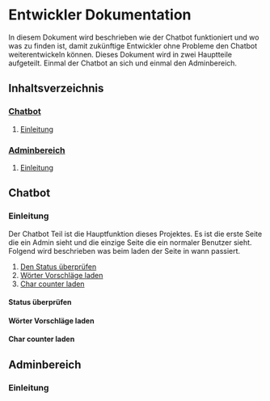 # Entwickler Dokumentation
In diesem Dokument wird beschrieben wie der Chatbot funktioniert und wo was zu finden ist, damit zukünftige Entwickler ohne Probleme den Chatbot weiterentwickeln können.
Dieses Dokument wird in zwei Hauptteile aufgeteilt. Einmal der Chatbot an sich und einmal den Adminbereich.

## Inhaltsverzeichnis
### [Chatbot](#chatbot-section-start)<a name="tableofcontent-chatbot"></a>
1. [Einleitung](#chatbot-introduction)

### [Adminbereich](#admintool-section-start)<a name="tableofcontent-admintool"></a>
1. [Einleitung](#admintool-introduction)

## Chatbot <a name="chatbot-section-start"></a>
### Einleitung <a name="chatbot-introduction"></a>
Der Chatbot Teil ist die Hauptfunktion dieses Projektes. Es ist die erste Seite die ein Admin sieht und die einzige Seite die ein normaler Benutzer sieht.
Folgend wird beschrieben was beim laden der Seite in wann passiert.
1. [Den Status überprüfen](#check-state)
2. [Wörter Vorschläge laden](#load-tag-suggestions)
3. [Char counter laden](#load-char-counter)

#### Status überprüfen <a name="check-state"></a>
#### Wörter Vorschläge laden<a name="load-tag-suggestions"></a>
#### Char counter laden<a name="load-char-counter"></a>

## Adminbereich <a name="admintool-section-start"></a>
### Einleitung <a name="admintool-introduction"></a>
<!--stackedit_data:
eyJoaXN0b3J5IjpbMjA4ODEwNTY2NiwtMTgxMjUxMzkzNSw2OT
ExODYzOTYsNjU2OTgxODY3LC03ODM0NTY5ODYsMTY4MTI1ODAx
NiwtNDkyMDg0Njk4LDUzMDYyOTI3NCwtMjA4ODc0NjYxMl19
-->
